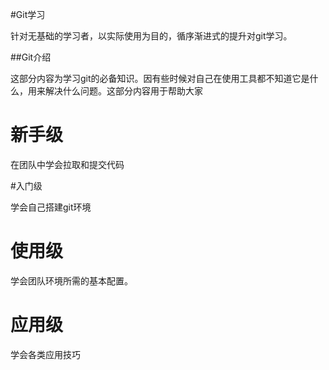 #Git学习

针对无基础的学习者，以实际使用为目的，循序渐进式的提升对git学习。

##Git介绍

这部分内容为学习git的必备知识。因有些时候对自己在使用工具都不知道它是什么，用来解决什么问题。这部分内容用于帮助大家

# 新手级

在团队中学会拉取和提交代码





#入门级

学会自己搭建git环境



# 使用级

学会团队环境所需的基本配置。



# 应用级

学会各类应用技巧





